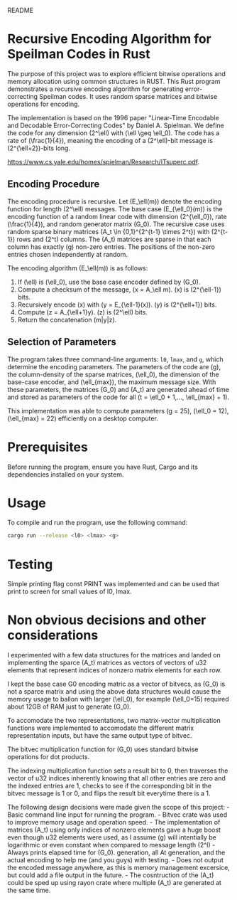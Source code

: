README


# Recursive Encoding Algorithm for Speilman Codes in Rust

The purpose of this project was to explore efficient bitwise operations and memory allocation using common structures in RUST. This Rust program demonstrates a recursive encoding algorithm for generating error-correcting Speilman codes. It uses random sparse matrices and bitwise operations for encoding.

The implementation is based on the 1996 paper "Linear-Time Encodable and Decodable Error-Correcting Codes" by Daniel A. Spielman. We define the code for any dimension \(2^\ell\) with \(\ell \geq \ell_0\). The code has a rate of \(\frac{1}{4}\), meaning the encoding of a \(2^\ell\)-bit message is \(2^{\ell+2}\)-bits long. 

https://www.cs.yale.edu/homes/spielman/Research/ITsuperc.pdf. 

## Encoding Procedure
The encoding procedure is recursive. Let \(E_\ell(m)\) denote the encoding function for length \(2^\ell\) messages. The base case \(E_{\ell_0}(m)\) is the encoding function of a random linear code with dimension \(2^{\ell_0}\), rate \(\frac{1}{4}\), and random generator matrix \(G_0\). The recursive case uses random sparse binary matrices \(A_t \in \{0,1\}^{2^{t-1} \times 2^t}\) with \(2^{t-1}\) rows and \(2^t\) columns. The \(A_t\) matrices are sparse in that each column has exactly \(g\) non-zero entries. The positions of the non-zero entries chosen independently at random.

The encoding algorithm \(E_\ell(m)\) is as follows:

1. If \(\ell\) is \(\ell_0\), use the base case encoder defined by \(G_0\).
2. Compute a checksum of the message, \(x = A_\ell m\). \(x\) is \(2^{\ell-1}\) bits.
3. Recursively encode \(x\) with \(y = E_{\ell-1}(x)\). \(y\) is \(2^{\ell+1}\) bits.
4. Compute \(z = A_{\ell+1}y\). \(z\) is \(2^\ell\) bits.
5. Return the concatenation \(m\|y\|z\).

## Selection of Parameters

The program takes three command-line arguments: `l0`, `lmax`, and `g`, which determine the encoding parameters.  The parameters of the code are \(g\), the column-density of the sparse matrices, \(\ell_0\), the dimension of the base-case encoder, and \(\ell_{max}\), the maximum message size. With these parameters, the matrices \(G_0\) and \(A_t\) are generated ahead of time and stored as parameters of the code for all \(t = \ell_0 + 1,..., \ell_{max} + 1\).

This implementation was able to compute parameters \(g = 25\), \(\ell_0 = 12\), \(\ell_{max} = 22\) efficiently on a desktop computer.

# Prerequisites

Before running the program, ensure you have Rust, Cargo and its dependencies installed on your system.

# Usage

To compile and run the program, use the following command:

```bash
cargo run --release <l0> <lmax> <g>
```
# Testing

Simple printing flag const PRINT was implemented and can be used that print to screen for small values of l0, lmax. 

# Non obvious decisions and other considerations

I experimented with a few data structures for the matrices and landed on implementing the sparce \(A_t\) matrices as vectors of vectors of u32 elements that represent indices of nonzero matrix elements for each row.

I kept the base case G0 encoding matric as a vector of bitvecs, as \(G_0\) is not a sparce matrix and using the above data structures would cause the memory usage to ballon with larger \(\ell_0\), for example \(\ell_0=15\) required about 12GB of RAM just to generate \(G_0\).

To accomodate the two representations, two matrix-vector multiplication functions were implemented to accomodate the different matrix representation inputs, but have the same output type of bitvec.

The bitvec multiplication function for \(G_0\) uses standard bitwise operations for dot products.

The indexing multiplication function sets a result bit to 0, then traverses the vector of u32 indices inherently knowing that all other entries are zero and the indexed entries are 1, checks to see if the corresponding bit in the bitvec message is 1 or 0, and flips the result bit everytime there is a 1.

The following design decisions were made given the scope of this project:
    - Basic command line input for running the program.
    - Bitvec crate was used to improve memory usage and operation speed.
    - The implementation of matrices \(A_t\) using only indices of nonzero elements gave a huge boost even though u32 elements were used, as I assume \(g\) will intentially be logarithmic or even constant when compared to message length \(2^l\)
    - Always prints elapsed time for \(G_0\). generation, all At generation, and the actual encoding to help me (and you guys) with testing.
    - Does not output the encoded message anywhere, as this is memory management excersice, but could add a file output in the future.
    - The cosntruction of the \(A_t\) could be sped up using rayon crate where multiple \(A_t\) are generated at the same time.





